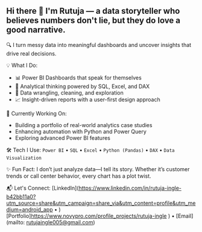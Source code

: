 ## Hi there 👋 I'm Rutuja — a data storyteller who believes numbers don't lie, but they do love a good narrative.

🔍 I turn messy data into meaningful dashboards and uncover insights that drive real decisions.

💡 What I Do:
- 📊 Power BI Dashboards that speak for themselves
- 🧠 Analytical thinking powered by SQL, Excel, and DAX
- 📁 Data wrangling, cleaning, and exploration
- 📈 Insight-driven reports with a user-first design approach

🚀 Currently Working On:
- Building a portfolio of real-world analytics case studies
- Enhancing automation with Python and Power Query
- Exploring advanced Power BI features 

🛠️ Tech I Use:
`Power BI` • `SQL` • `Excel` • `Python (Pandas)` • `DAX` • `Data Visualization`

✨ Fun Fact:
I don’t just analyze data—I tell its story. Whether it’s customer trends or call center behavior, every chart has a plot twist.

📬 Let's Connect:
[LinkedIn](https://www.linkedin.com/in/rutuja-ingle-b42bb11a0?utm_source=share&utm_campaign=share_via&utm_content=profile&utm_medium=android_app • )[Portfolio]https://www.novypro.com/profile_projects/rutuja-ingle
) • [Email](mailto: rutujaingle005@gmail.com)
